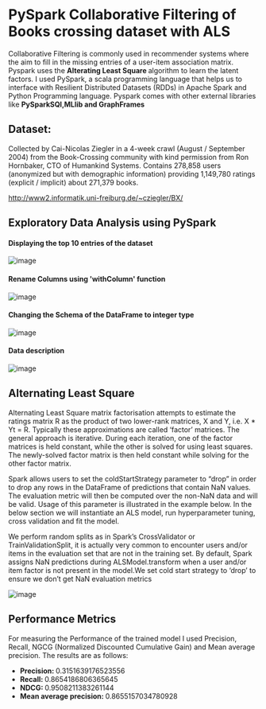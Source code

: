 <h1>PySpark Collaborative Filtering of Books crossing dataset with ALS </h1>

<p>
Collaborative Filtering is commonly used in recommender systems where the aim to fill in the missing entries of a user-item association matrix. Pyspark uses the <strong> Alterating Least Square </strong> algorithm to learn the latent factors. I used PySpark, a scala programming language that helps us to interface with Resilient Distributed Datasets (RDDs) in Apache Spark and Python Programming language. Pyspark comes with other external libraries like <strong>
PySparkSQl,MLlib and GraphFrames  </strong>
</p>

<h2>Dataset: </h2>

<p>
 
Collected by Cai-Nicolas Ziegler in a 4-week crawl (August / September 2004) from the Book-Crossing community with kind permission from Ron Hornbaker, CTO of Humankind Systems. Contains 278,858 users (anonymized but with demographic information) providing 1,149,780 ratings (explicit / implicit) about 271,379 books.
  
http://www2.informatik.uni-freiburg.de/~cziegler/BX/
  </p>
  
  <h2>Exploratory Data Analysis using PySpark </h2>
  
<h4>Displaying the top 10 entries of the dataset</h4>

![image](https://user-images.githubusercontent.com/57468338/120422281-eb1a8980-c335-11eb-9b59-dc09c8ff739e.png)

<h4>Rename Columns using 'withColumn' function</h4>

![image](https://user-images.githubusercontent.com/57468338/120422426-359c0600-c336-11eb-850e-e44ffc70b7c1.png)

  
<h4>Changing the Schema of the DataFrame to integer type </h4>

![image](https://user-images.githubusercontent.com/57468338/120422537-7d229200-c336-11eb-94a3-5047026d8e6c.png)

  <h4>Data description</h4>

![image](https://user-images.githubusercontent.com/57468338/120422745-eb675480-c336-11eb-98cc-5e5598166d5c.png)

 <h2>Alternating Least Square  </h2>
<p> 
 Alternating Least Square matrix factorisation attempts to estimate the ratings matrix R as the product of two lower-rank matrices, X and Y, i.e. X * Yt = R. Typically these approximations are called ‘factor’ matrices. The general approach is iterative. During each iteration, one of the factor matrices is held constant, while the other is solved for using least squares. The newly-solved factor matrix is then held constant while solving for the other factor matrix.
  
Spark allows users to set the coldStartStrategy parameter to “drop” in order to drop any rows in the DataFrame of predictions that contain NaN values. The evaluation metric will then be computed over the non-NaN data and will be valid. Usage of this parameter is illustrated in the example below.
In the below section we will instantiate an ALS model, run hyperparameter tuning, cross validation and fit the model.

We perform random splits as in Spark’s CrossValidator or TrainValidationSplit, it is actually very common to encounter users and/or items in the evaluation set that are not in the training set. By default, Spark assigns NaN predictions during ALSModel.transform when a user and/or item factor is not present in the model.We set cold start strategy to ‘drop’ to ensure we don’t get NaN evaluation metrics
</p>

![image](https://user-images.githubusercontent.com/57468338/120423832-32564980-c339-11eb-8cc5-9d63ae889bf9.png)

 <h2>Performance Metrics</h2>
 
 <p>
  For measuring the Performance of the trained model I used Precision, Recall, NGCG (Normalized Discounted Cumulative Gain) and Mean average precision. The results are as follows:
  <ul>
    <li><strong>Precision: </strong>0.3151639176523556   </li>
    <li><strong>Recall: </strong>0.8654186806365645     </li>
     <li><strong>NDCG: </strong>0.9508211383261144     </li>
     <li><strong>Mean average precision: </strong>0.8655157034780928     </li>


    

</ul>
  
  
  
  
  </p>
